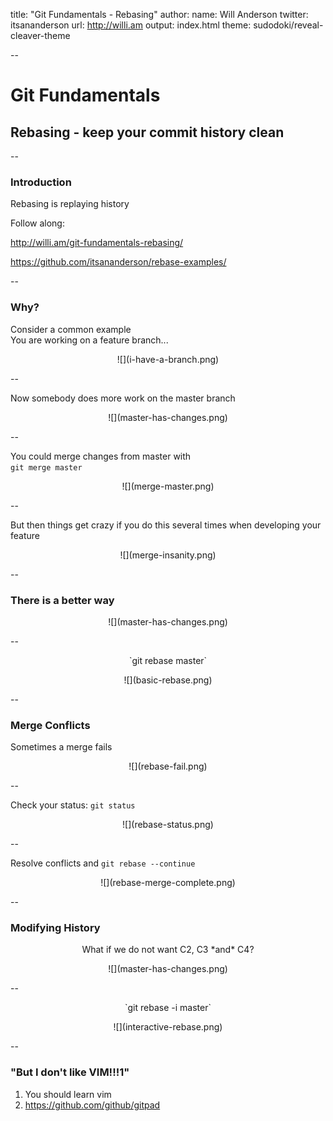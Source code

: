 title: "Git Fundamentals - Rebasing"
author:
  name: Will Anderson
  twitter: itsananderson
  url: http://willi.am
output: index.html
theme: sudodoki/reveal-cleaver-theme

--

# Git Fundamentals
## Rebasing - keep your commit history clean

--

### Introduction

Rebasing is replaying history

Follow along:

http://willi.am/git-fundamentals-rebasing/

https://github.com/itsananderson/rebase-examples/

--

### Why?

Consider a common example  
You are working on a feature branch...

<p style="text-align:center">
![](i-have-a-branch.png)
</p>

--

Now somebody does more work on the master branch

<p style="text-align:center">
![](master-has-changes.png)
</p>

--

You could merge changes from master with  
`git merge master`

<p style="text-align:center">
![](merge-master.png)
</p>

--

But then things get crazy if you do this several times when developing your feature

<p style="text-align:center">
![](merge-insanity.png)
</p>

--

### There is a better way 

<p style="text-align:center">
![](master-has-changes.png)
</p>

--

<p style="text-align:center">
`git rebase master`
</p>
<p style="text-align:center">
![](basic-rebase.png)
</p>

--

### Merge Conflicts

Sometimes a merge fails

<p style="text-align:center">
![](rebase-fail.png)
</p>

--

Check your status: `git status`

<p style="text-align:center">
![](rebase-status.png)
</p>

--

Resolve conflicts and `git rebase --continue`

<p style="text-align:center">
![](rebase-merge-complete.png)
</p>

--

### Modifying History

<p style="text-align:center">
What if we do not want C2, C3 *and* C4?
</p>

<p style="text-align:center">
![](master-has-changes.png)
</p>

--

<p style="text-align:center">
`git rebase -i master`
</p>

<p style="text-align:center">
![](interactive-rebase.png)
</p>

--

### "But I don't like VIM!!!1"

1. You should learn vim
1. https://github.com/github/gitpad
